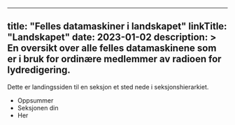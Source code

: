 
---
title: "Felles datamaskiner i landskapet"
linkTitle: "Landskapet"
date: 2023-01-02
description: >
  En oversikt over alle felles datamaskinene som er i bruk for ordinære medlemmer av radioen for lydredigering.
---

Dette er landingssiden til en seksjon et sted nede i seksjonshierarkiet.

* Oppsummer
* Seksjonen din
* Her


